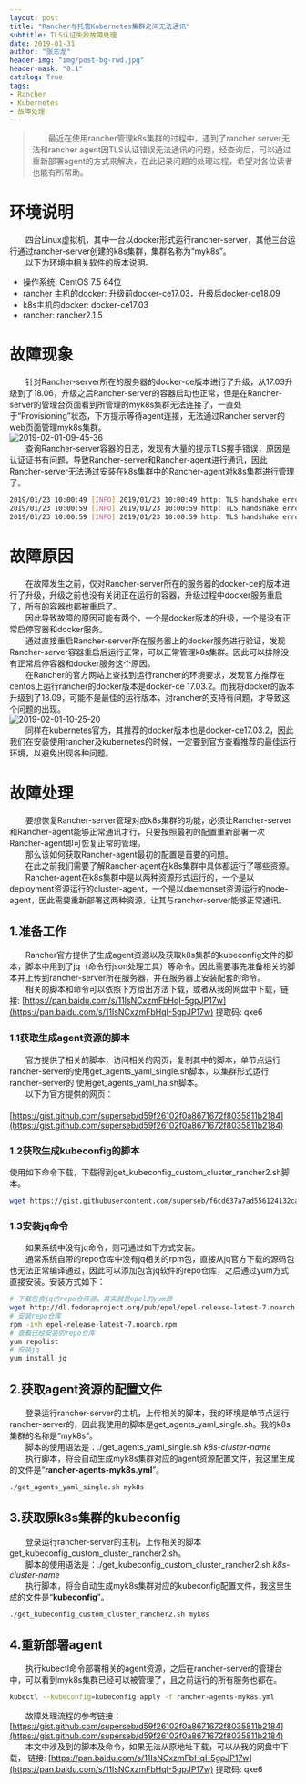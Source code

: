 ```yaml
---  
layout: post  
title: "Rancher与托管Kubernetes集群之间无法通讯"  
subtitle: TLS认证失败故障处理  
date: 2019-01-31  
author: "张志龙"  
header-img: "img/post-bg-rwd.jpg"  
header-mask: "0.1"  
catalog: True  
tags:  
- Rancher  
- Kubernetes  
- 故障处理  
---  
```


>　　最近在使用rancher管理k8s集群的过程中，遇到了rancher server无法和rancher agent因TLS认证错误无法通讯的问题，经查询后，可以通过重新部署agent的方式来解决，在此记录问题的处理过程，希望对各位读者也能有所帮助。  

# 环境说明  
　　四台Linux虚拟机，其中一台以docker形式运行rancher-server，其他三台运行通过rancher-server创建的k8s集群，集群名称为“myk8s”。  
　　以下为环境中相关软件的版本说明。  
* 操作系统: CentOS 7.5 64位  
* rancher 主机的docker: 升级前docker-ce17.03，升级后docker-ce18.09  
* k8s主机的docker: docker-ce17.03  
* rancher: rancher2.1.5  

# 故障现象  

　　针对Rancher-server所在的服务器的docker-ce版本进行了升级，从17.03升级到了18.06，升级之后Rancher-server的容器启动也正常，但是在Rancher-server的管理台页面看到所管理的myk8s集群无法连接了，一直处于“Provisioning”状态，下方提示等待agent连接，无法通过Rancher server的web页面管理myk8s集群。  
![2019-02-01-09-45-36](http://img.zzl.yuandingsoft.com/blog/2019-02-01-09-45-36.png)  
　　查询Rancher-server容器的日志，发现有大量的提示TLS握手错误，原因是认证证书有问题，导致Rancher-server和Rancher-agent进行通讯，因此Rancher-server无法通过安装在k8s集群中的Rancher-agent对k8s集群进行管理了。  
``` bash  
2019/01/23 10:00:49 [INFO] 2019/01/23 10:00:49 http: TLS handshake error from 192.168.51.201:56744: remote error: tls: bad certificate  
2019/01/23 10:00:59 [INFO] 2019/01/23 10:00:59 http: TLS handshake error from 192.168.51.200:52786: remote error: tls: bad certificate  
2019/01/23 10:00:59 [INFO] 2019/01/23 10:00:59 http: TLS handshake error from 192.168.51.202:43754: remote error: tls: bad certificate  
```  
# 故障原因  
　　在故障发生之前，仅对Rancher-server所在的服务器的docker-ce的版本进行了升级，升级之前也没有关闭正在运行的容器，升级过程中docker服务重启了，所有的容器也都被重启了。  
　　因此导致故障的原因可能有两个，一个是docker版本的升级，一个是没有正常启停容器和docker服务。  
　　通过直接重启Rancher-server所在服务器上的docker服务进行验证，发现Rancher-server容器重启后运行正常，可以正常管理k8s集群。因此可以排除没有正常启停容器和docker服务这个原因。  
　　在Rancher的官方网站上查找到运行rancher的环境要求，发现官方推荐在centos上运行rancher的docker版本是docker-ce 17.03.2。而我将docker的版本升级到了18.09，可能不是最佳的运行版本，对rancher的支持有问题，才导致这个问题的出现。  
![2019-02-01-10-25-20](http://img.zzl.yuandingsoft.com/blog/2019-02-01-10-25-20.png)  
　　同样在kubernetes官方，其推荐的docker版本也是docker-ce17.03.2，因此我们在安装使用rancher及kubernetes的时候，一定要到官方查看推荐的最佳运行环境，以避免出现各种问题。  
# 故障处理  
　　要想恢复Rancher-server管理对应k8s集群的功能，必须让Rancher-server和Rancher-agent能够正常通讯才行，只要按照最初的配置重新部署一次Rancher-agent即可恢复正常的管理。  
　　那么该如何获取Rancher-agent最初的配置是首要的问题。  
　　在此之前我们需要了解Rancher-agent在k8s集群中具体都运行了哪些资源。  
　　Rancher-agent在k8s集群中是以两种资源形式运行的，一个是以deployment资源运行的cluster-agent，一个是以daemonset资源运行的node-agent，因此需要重新部署这两种资源，让其与rancher-server能够正常通讯。  

## 1.准备工作  
　　Rancher官方提供了生成agent资源以及获取k8s集群的kubeconfig文件的脚本，脚本中用到了jq（命令行json处理工具）等命令。因此需要事先准备相关的脚本并上传到rancher-server所在服务器，并在服务器上安装配套的命令。  
　　相关的脚本和命令可以依照下方给出方法下载，或者从我的网盘中下载，链接: [https://pan.baidu.com/s/11IsNCxzmFbHqI-5gpJP17w](https://pan.baidu.com/s/11IsNCxzmFbHqI-5gpJP17w) 提取码: qxe6 
### 1.1获取生成agent资源的脚本  
　　官方提供了相关的脚本，访问相关的网页，复制其中的脚本，单节点运行rancher-server的使用get_agents_yaml_single.sh脚本，以集群形式运行rancher-server的 使用get_agents_yaml_ha.sh脚本。  
　　以下为官方提供的网页：  
　　[https://gist.github.com/superseb/d59f26102f0a8671672f8035811b2184](https://gist.github.com/superseb/d59f26102f0a8671672f8035811b2184)  
### 1.2获取生成kubeconfig的脚本  
使用如下命令下载，下载得到get_kubeconfig_custom_cluster_rancher2.sh脚本。  
``` bash  
wget https://gist.githubusercontent.com/superseb/f6cd637a7ad556124132ca39961789a4/raw/c2bb60a51fa4dafef2964589ce0bc9d923653aa1/get_kubeconfig_custom_cluster_rancher2.sh  
```  
### 1.3安装jq命令  
　　如果系统中没有jq命令，则可通过如下方式安装。  
　　通常系统自带的repo仓库中没有jq相关的rpm包，直接从jq官方下载的源码包也无法正常编译通过，因此可以添加包含jq软件的repo仓库，之后通过yum方式直接安装。安装方式如下：  
``` bash  
# 下载包含jq的repo仓库源，其实就是epel的yum源  
wget http://dl.fedoraproject.org/pub/epel/epel-release-latest-7.noarch.rpm  
# 安装repo仓库  
rpm -ivh epel-release-latest-7.noarch.rpm  
# 查看已经安装的repo仓库  
yum repolist  
# 安装jq  
yum install jq  
```  

## 2.获取agent资源的配置文件  
　　登录运行rancher-server的主机，上传相关的脚本，我的环境是单节点运行rancher-server的，因此我使用的脚本是get_agents_yaml_single.sh。我的k8s集群的名称是“myk8s”。  
　　脚本的使用语法是：./get_agents_yaml_single.sh _k8s-cluster-name_  
　　执行脚本，将会自动生成myk8s集群对应的agent资源配置文件，我这里生成的文件是“**rancher-agents-myk8s.yml**”。  
``` bash  
./get_agents_yaml_single.sh myk8s  
```  
## 3.获取原k8s集群的kubeconfig  
　　登录运行rancher-server的主机，上传相关的脚本get_kubeconfig_custom_cluster_rancher2.sh。  
　　脚本的使用语法是：./get_kubeconfig_custom_cluster_rancher2.sh _k8s-cluster-name_  
　　执行脚本，将会自动生成myk8s集群对应的kubeconfig配置文件，我这里生成的文件是“**kubeconfig**”。  
``` bash  
./get_kubeconfig_custom_cluster_rancher2.sh myk8s  
```  
## 4.重新部署agent  
　　执行kubectl命令部署相关的agent资源，之后在rancher-server的管理台中，可以看到myk8s集群已经可以被管理了，且之前运行的所有服务也都在。  
``` bash  
kubectl --kubeconfig=kubeconfig apply -f rancher-agents-myk8s.yml  
```  
　　故障处理流程的参考链接：[https://gist.github.com/superseb/d59f26102f0a8671672f8035811b2184](https://gist.github.com/superseb/d59f26102f0a8671672f8035811b2184)  
　　本文中涉及到的脚本及命令，如果无法从原地址下载，可以从我的网盘中下载，
链接: [https://pan.baidu.com/s/11IsNCxzmFbHqI-5gpJP17w](https://pan.baidu.com/s/11IsNCxzmFbHqI-5gpJP17w) 提取码: qxe6 
